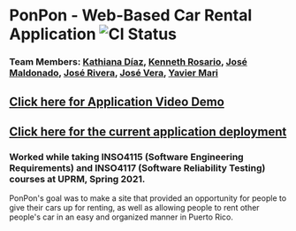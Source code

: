 # PonPon - Web-Based Car Rental Application ![CI Status](https://github.com/uprm-inso-4115-2020-2021-s2/semester-project-team-3/actions/workflows/node.js.yml/badge.svg)

### Team Members: [Kathiana Díaz](https://github.com/kathianadiaz), [Kenneth Rosario](https://github.com/kenneth-rosario), [José Maldonado](https://github.com/jose-maldonado), [José Rivera](https://github.com/jvserivera), [José Vera](https://github.com/josevera7), [Yavier Mari](https://github.com/YMari)

## [Click here for Application Video Demo](https://youtu.be/EaTASGQoZG0)

## [Click here for the current application deployment](https://ponpon-kenneth-rosario.vercel.app/)

### Worked while taking INSO4115 (Software Engineering Requirements) and INSO4117 (Software Reliability Testing) courses at UPRM, Spring 2021.

PonPon's goal was to make a site that provided an opportunity for people to give their cars up for renting, as well as allowing people to rent other people's car in an easy and organized manner in Puerto Rico.

